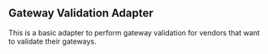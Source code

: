 ## Gateway Validation Adapter

This is a basic adapter to perform gateway validation for vendors that want to validate their gateways.